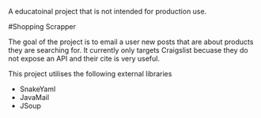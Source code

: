 A educatoinal project that is not intended for production use. 

#Shopping Scrapper

The goal of the project is to email a user new posts that are about products they are searching for. It currently only targets Craigslist becuase they do not expose an API and their cite is very useful.

This project utilises the following external libraries
* SnakeYaml 
* JavaMail
* JSoup

